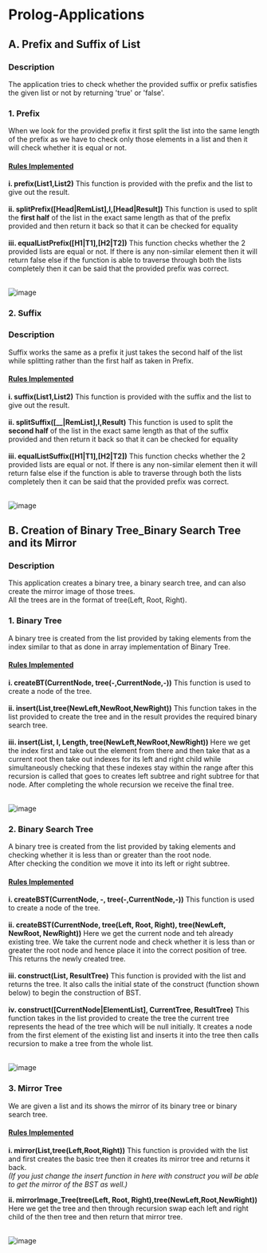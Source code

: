 # Prolog-Applications
## A. Prefix and Suffix of List
### Description
The application tries to check whether the provided suffix or prefix satisfies the given list or not by returning 'true' or 'false'.
### 1. Prefix
When we look for the provided prefix it first split the list into the same length of the prefix as we have to check only those elements in a list and then it will check whether it is equal or not.
#### <ins>Rules Implemented</ins>
**i. prefix(List1,List2)**
    This function is provided with the prefix and the list to give out the result.<br /><br />
**ii. splitPrefix([Head|RemList],I,[Head|Result])**
    This function is used to split the **first half** of the list in the exact same length as that of the prefix provided and then return it back so that it can be checked for equality<br /><br />
**iii. equalListPrefix([H1|T1],[H2|T2])**
    This function checks whether the 2 provided lists are equal or not. If there is any non-similar element then it will return false else if the function is able to traverse through both the lists completely then it can be said that the provided prefix was correct. <br /><br />
    
![image](https://user-images.githubusercontent.com/33955028/140700252-acfc5d23-524d-4f1b-bc28-d9bff45122cd.png)


### 2. Suffix
### Description
Suffix works the same as a prefix it just takes the second half of the list while splitting rather than the first half as taken in Prefix.

#### <ins>Rules Implemented</ins>
**i. suffix(List1,List2)**
    This function is provided with the suffix and the list to give out the result.<br /><br />
**ii. splitSuffix([__|RemList],I,Result)**
    This function is used to split the **second half** of the list in the exact same length as that of the suffix provided and then return it back so that it can be checked for equality<br /><br />
**iii. equalListSuffix([H1|T1],[H2|T2])**
    This function checks whether the 2 provided lists are equal or not. If there is any non-similar element then it will return false else if the function is able to traverse through both the lists completely then it can be said that the provided prefix was correct. <br /><br />

![image](https://user-images.githubusercontent.com/33955028/140700302-cb85e1d0-cfed-4dcb-aa5f-0092f1412730.png)

## B. Creation of Binary Tree_Binary Search Tree and its Mirror
### Description
This application creates a binary tree, a binary search tree, and can also create the mirror image of those trees.<br />
All the trees are in the format of tree(Left, Root, Right).

### 1. Binary Tree
A binary tree is created from the list provided by taking elements from the index similar to that as done in array implementation of Binary Tree.

#### <ins>Rules Implemented</ins>
**i. createBT(CurrentNode, tree(-,CurrentNode,-))**
    This function is used to create a node of the tree.<br /><br />
**ii. insert(List,tree(NewLeft,NewRoot,NewRight))**
    This function takes in the list provided to create the tree and in the result provides the required binary search tree.<br /><br />
**iii. insert(List, I, Length, tree(NewLeft,NewRoot,NewRight))**
    Here we get the index first and take out the element from there and then take that as a current root then take out indexes for its left and right child while simultaneously checking that these indexes stay within the range after this recursion is called that goes to creates left subtree and right subtree for that node. After completing the whole recursion we receive the final tree. <br /><br />
    
![image](https://user-images.githubusercontent.com/33955028/140701490-907e12a4-79bc-4e44-826b-0c1b8fceb997.png)

### 2. Binary Search Tree
A binary tree is created from the list provided by taking elements and checking whether it is less than or greater than the root node.<br />
After checking the condition we move it into its left or right subtree.

#### <ins>Rules Implemented</ins>
**i. createBST(CurrentNode, -, tree(-,CurrentNode,-))**
    This function is used to create a node of the tree.<br /><br />
**ii. createBST(CurrentNode, tree(Left, Root, Right), tree(NewLeft, NewRoot, NewRight))**
    Here we get the current node and teh already existing tree. We take the current node and check whether it is less than or greater the root node and hence place it into the correct position of tree. This returns the newly created tree.<br /><br />
**iii. construct(List, ResultTree)**
    This function is provided with the list and returns the tree. It also calls the initial state of the construct (function shown below) to begin the construction of BST.<br /><br />
**iv. construct([CurrentNode|ElementList], CurrentTree, ResultTree)**
    This function takes in the list provided to create the tree the current tree represents the head of the tree which will be null initially. It creates a node from the first element of the existing list and inserts it into the tree then calls recursion to make a tree from the whole list. <br /><br />

![image](https://user-images.githubusercontent.com/33955028/140702821-b25e33da-4204-402f-89a2-f532bb4c3ada.png)

### 3. Mirror Tree
We are given a list and its shows the mirror of its binary tree or binary search tree.

#### <ins>Rules Implemented</ins>
**i. mirror(List,tree(Left,Root,Right))**
    This function is provided with the list and first creates the basic tree then it creates its mirror tree and returns it back.<br />
    _(If you just change the insert function in here with construct you will be able to get the mirror of the BST as well.)_<br />
    
**ii. mirrorImage_Tree(tree(Left, Root, Right),tree(NewLeft,Root,NewRight))**
    Here we get the tree and then through recursion swap each left and right child of the then tree and then return that mirror tree.<br /><br />

![image](https://user-images.githubusercontent.com/33955028/140703716-5dfd2f8d-04ba-44fc-bc75-f9fc2c4fcabd.png)
